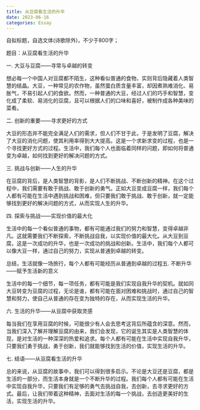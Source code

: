 ```yaml
---
title: 从豆腐看生活的升华
date: 2023-06-16
categories: Essay
---
```


自拟标题，自选文体(诗歌除外)，不少于800字；

题目：从豆腐看生活的升华

一. 大豆与豆腐——寻常与卓越的转变

想必每一个中国人对豆腐都不陌生，这种看似普通的食物，实则背后隐藏着人类智慧的结晶。大豆，一种常见的农作物，虽然蛋白质含量丰富，却因煮熟难消化、易胀气，不易引起人们的食欲。然而，一种普通的大豆，经过人们的巧手和智慧，变化成了柔软、易消化的豆腐，且可以根据人们的口味和喜好，被制作成各种美味的菜肴。

二. 创新的重要——寻求更好的方式

大豆的形态并不能完全满足人们的需求，但人们不甘于此，于是发明了豆腐，解决了大豆的消化问题，使其利用率得到大大提高。这是一个求新求变的过程，也是一个寻找更好方式的过程。生活中，我们每个人也面临着同样的问题，即如何将普通变为卓越，如何找到更好的解决问题的方式。

三. 挑战与创新——人生的升华

在豆腐的背后，是人类智慧的背影，是人们不断挑战、不断创新的精神。在这个过程中，我们需要有敢于挑战、敢于创新的勇气。正如大豆变成豆腐一样，我们每个人都有可能在生活中遇到挑战和困难，但只要我们敢于挑战、敢于创新，就一定能够找到更好的解决问题的方式，从而实现人生的升华。

四. 探索与挑战——实现价值的最大化

生活中的每一个看似普通的事物，都有可能通过我们的努力和智慧，变得卓越非凡。这就需要我们不断探索，不断挑战自我，以实现价值的最大化。从大豆到豆腐，这是一次成功的升华，也是一次成功的挑战和创新。生活中，我们每个人都可以像大豆一样，通过自己的努力，实现从普通到卓越的转变。

总结，生活就像一场旅行，每个人都有可能经历从普通到卓越的过程五. 不断升华——赋予生活新的意义

生活中的每一个细节，每一项任务，都有可能是我们实现自我升华的契机。就如同大豆转变为豆腐的过程，无论是谁，都有可能在面对困难和挑战时，通过自己的智慧和努力，使自己从普通的存在变为独特的存在，从而实现生活的升华。

六. 生活的升华——从豆腐中获取灵感

每当我们在享用豆腐的时候，可能很少有人会去思考这背后所蕴含的深意。然而，当我们深入了解并理解豆腐的由来，我们会发现，它的诞生其实是人类智慧的体现，是对生活的一种深深的热爱和追求。每个人都有可能在生活中实现自我升华，只要我们勇于挑战，勇于创新，我们就能够找到生活的价值，实现生活的升华。

七. 结语——从豆腐看生活的升华

总的来说，从豆腐的故事中，我们可以得到很多启示。不论是大豆还是豆腐，都是生活的一部分，而生活本身就是一个不断升华的过程。我们每个人都有可能在生活中实现自我升华，只要我们有足够的勇气去挑战自我，去创新，去寻求更好的方式。最后，让我们带着这种精神，去面对生活的每一个挑战，去创造更美好的生活，实现生活的升华。